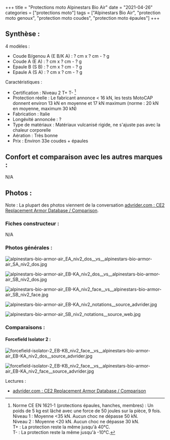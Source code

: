 +++
title = "Protections moto Alpinestars Bio Air"
date = "2021-04-26"
categories = ["protections moto"]
tags = ["Alpinestars Bio Air", "protection moto genoux", "protection moto coudes", "protection moto épaules"]
+++

Synthèse :
----------

4 modèles :

- Coude B/genou A (E B/K A) : ? cm x ? cm - ? g
- Coude A (E A) : ? cm x ? cm - ? g
- Epaule B (S B) : ? cm x ? cm - ? g
- Epaule A (S A) : ? cm x ? cm - ? g

Caractéristiques :

- Certification : Niveau 2 T+ T- [^1]
- Protection réelle : Le fabricant annonce < 16 kN, les tests MotoCAP donnent environ 13 kN en moyenne et 17 kN maximum (norme : 20 kN en moyenne, maximum 30 kN)
- Fabrication : Italie
- Longévité annoncée : ?
- Type de matériaux : Matériaux vulcanisé rigide, ne s'ajuste pas avec la chaleur corporelle
- Aération :	Très bonne
- Prix : Environ 33e coudes + épaules


Confort et comparaison avec les autres marques : 
------------------------------------------------

N/A

Photos :
--------

Note : La plupart des photos viennent de la conversation [advrider.com : CE2 Replacement Armor Database / Comparison](https://advrider.com/f/threads/ce2-replacement-armor-database-comparison.1466522/).

### Fiches constructeur :

N/A


### Photos générales :

![alpinestars-bio-armor-air_EA_niv2_dos__vs__alpinestars-bio-armor-air_SA_niv2_dos.jpg](/images/protectionsmoto/alpinestars-bio-armor-air_EA_niv2_dos__vs__alpinestars-bio-armor-air_SA_niv2_dos.jpg)

![alpinestars-bio-armor-air_EB-KA_niv2_dos__vs__alpinestars-bio-armor-air_SB_niv2_dos.jpg](/images/protectionsmoto/alpinestars-bio-armor-air_EB-KA_niv2_dos__vs__alpinestars-bio-armor-air_SB_niv2_dos.jpg)

![alpinestars-bio-armor-air_EB-KA_niv2_face__vs__alpinestars-bio-armor-air_SB_niv2_face.jpg](/images/protectionsmoto/alpinestars-bio-armor-air_EB-KA_niv2_face__vs__alpinestars-bio-armor-air_SB_niv2_face.jpg)

![alpinestars-bio-armor-air_EB-KA_niv2_notations__source_advrider.jpg](/images/protectionsmoto/alpinestars-bio-armor-air_EB-KA_niv2_notations__source_advrider.jpg)

![alpinestars-bio-armor-air_SB_niv2_notations__source_web.jpg](/images/protectionsmoto/alpinestars-bio-armor-air_SB_niv2_notations__source_web.jpg)



### Comparaisons :

#### Forcefield Isolator 2 :

![forcefield-isolator-2_EB-KB_niv2_face__vs__alpinestars-bio-armor-air_EB-KA_niv2_dos__source_advrider.jpg](/images/protectionsmoto/forcefield-isolator-2_EB-KB_niv2_face__vs__alpinestars-bio-armor-air_EB-KA_niv2_dos__source_advrider.jpg)

![forcefield-isolator-2_EB-KB_niv2_face__vs__alpinestars-bio-armor-air_EB-KA_niv2_face__source_advrider.jpg](/images/protectionsmoto/forcefield-isolator-2_EB-KB_niv2_face__vs__alpinestars-bio-armor-air_EB-KA_niv2_face__source_advrider.jpg)


Lectures :

- [advrider.com : CE2 Replacement Armor Database / Comparison](https://advrider.com/f/threads/ce2-replacement-armor-database-comparison.1466522/)


[^1]: Norme CE EN 1621-1 (protections épaules, hanches, membres) : Un poids de 5 kg est lâché avec une force de 50 joules sur la pièce, 9 fois.<br />
Niveau 1 : Moyenne <35 kN. Aucun choc ne dépasse 50 kN.<br />
Niveau 2 : Moyenne <20 kN. Aucun choc ne dépasse 30 kN.<br />
T+ : La protection reste la même jusqu'à 40°C.<br />
T- : La protection reste la même jusqu'à -10°C.